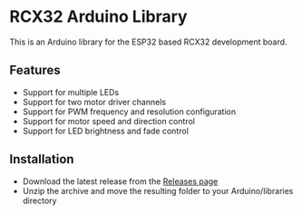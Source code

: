 # RCX32 Arduino Library

This is an Arduino library for the ESP32 based RCX32 development board.

## Features

* Support for multiple LEDs
* Support for two motor driver channels
* Support for PWM frequency and resolution configuration
* Support for motor speed and direction control
* Support for LED brightness and fade control

## Installation

* Download the latest release from the [Releases page](https://github.com/RCX32/RCX32-Arduino-Library/releases)
* Unzip the archive and move the resulting folder to your Arduino/libraries directory


